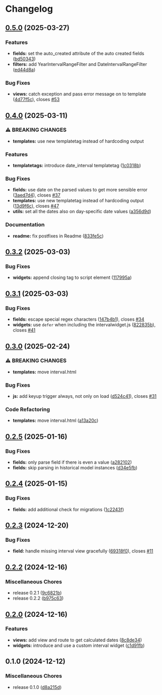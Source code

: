 # Changelog

## [0.5.0](https://github.com/acdh-oeaw/django-interval/compare/v0.4.0...v0.5.0) (2025-03-27)


### Features

* **fields:** set the auto_created attribute of the auto created fields ([bd50343](https://github.com/acdh-oeaw/django-interval/commit/bd50343852b826de06b9ac39d325f056e570b3b5))
* **filters:** add YearIntervalRangeFilter and DateIntervalRangeFilter ([ed44d8a](https://github.com/acdh-oeaw/django-interval/commit/ed44d8a8d50a4b72fff24455cb0bb166f890fac4))


### Bug Fixes

* **views:** catch exception and pass error message on to template ([4d77f5c](https://github.com/acdh-oeaw/django-interval/commit/4d77f5cb9dbb6caca883e179d8fef43f68a4ca65)), closes [#53](https://github.com/acdh-oeaw/django-interval/issues/53)

## [0.4.0](https://github.com/acdh-oeaw/django-interval/compare/v0.3.2...v0.4.0) (2025-03-11)


### ⚠ BREAKING CHANGES

* **templates:** use new templatetag instead of hardcoding output

### Features

* **templatetags:** introduce date_interval templatetag ([1c0318b](https://github.com/acdh-oeaw/django-interval/commit/1c0318b24ec5b337b1d8938f9e1ee669dd2dc9a3))


### Bug Fixes

* **fields:** use date on the parsed values to get more sensible error ([3aed7d4](https://github.com/acdh-oeaw/django-interval/commit/3aed7d47857d3e4460525718035e3058d2c0340f)), closes [#37](https://github.com/acdh-oeaw/django-interval/issues/37)
* **templates:** use new templatetag instead of hardcoding output ([13d9f6c](https://github.com/acdh-oeaw/django-interval/commit/13d9f6c79a7dc9a0929d3d9f0ddbde95e6a0fc2f)), closes [#47](https://github.com/acdh-oeaw/django-interval/issues/47)
* **utils:** set all the dates also on day-specific date values ([a356d9d](https://github.com/acdh-oeaw/django-interval/commit/a356d9d9cfcf547c62bb5e45c18515c36aed9067))


### Documentation

* **readme:** fix postfixes in Readme ([833fe5c](https://github.com/acdh-oeaw/django-interval/commit/833fe5c34e1fcf3194c09aa2ddc0fbfad340fc38))

## [0.3.2](https://github.com/acdh-oeaw/django-interval/compare/v0.3.1...v0.3.2) (2025-03-03)


### Bug Fixes

* **widgets:** append closing tag to script element ([117995a](https://github.com/acdh-oeaw/django-interval/commit/117995a6f8c75a70387541342729ffe429868e65))

## [0.3.1](https://github.com/acdh-oeaw/django-interval/compare/v0.3.0...v0.3.1) (2025-03-03)


### Bug Fixes

* **fields:** escape special regex characters ([147b4b1](https://github.com/acdh-oeaw/django-interval/commit/147b4b15f2e79e5585325a32c658991a9ecfa8d1)), closes [#34](https://github.com/acdh-oeaw/django-interval/issues/34)
* **widgets:** use `defer` when including the intervalwidget.js ([822835b](https://github.com/acdh-oeaw/django-interval/commit/822835be8c12d4da827c04ed90acc585444b65a4)), closes [#41](https://github.com/acdh-oeaw/django-interval/issues/41)

## [0.3.0](https://github.com/acdh-oeaw/django-interval/compare/v0.2.5...v0.3.0) (2025-02-24)


### ⚠ BREAKING CHANGES

* **templates:** move interval.html

### Bug Fixes

* **js:** add keyup trigger always, not only on load ([d524c41](https://github.com/acdh-oeaw/django-interval/commit/d524c41f996db71c1cd00095805e40d62d90806d)), closes [#31](https://github.com/acdh-oeaw/django-interval/issues/31)


### Code Refactoring

* **templates:** move interval.html ([a13a20c](https://github.com/acdh-oeaw/django-interval/commit/a13a20cd7b9f7eda4bf97053e786da932356c06b))

## [0.2.5](https://github.com/b1rger/django-interval/compare/v0.2.4...v0.2.5) (2025-01-16)


### Bug Fixes

* **fields:** only parse field if there is even a value ([a282102](https://github.com/b1rger/django-interval/commit/a2821023b89a0fa8aa2e4a8ab5b4c9ed88b8dd4f))
* **fields:** skip parsing in historical model instances ([d34e5fb](https://github.com/b1rger/django-interval/commit/d34e5fbf468699f98ce7e30077052114a598130b))

## [0.2.4](https://github.com/b1rger/django-interval/compare/v0.2.3...v0.2.4) (2025-01-15)


### Bug Fixes

* **fields:** add additional check for migrations ([1c2243f](https://github.com/b1rger/django-interval/commit/1c2243fa1a4cdfbe09bced4ae0aff875eb4a56c6))

## [0.2.3](https://github.com/b1rger/django-interval/compare/v0.2.2...v0.2.3) (2024-12-20)


### Bug Fixes

* **field:** handle missing interval view gracefully ([69318f0](https://github.com/b1rger/django-interval/commit/69318f0b8eb179f647b88dda954a8d797c41ce2f)), closes [#11](https://github.com/b1rger/django-interval/issues/11)

## [0.2.2](https://github.com/b1rger/django-interval/compare/v0.2.0...v0.2.2) (2024-12-16)


### Miscellaneous Chores

* release 0.2.1 ([9c6821b](https://github.com/b1rger/django-interval/commit/9c6821be61b0e18a8ed36bde8bee49cc3ae5995d))
* release 0.2.2 ([b975c63](https://github.com/b1rger/django-interval/commit/b975c63800a921672a2e79868cbf7a1b89d2e0c8))

## [0.2.0](https://github.com/b1rger/django-interval/compare/v0.1.0...v0.2.0) (2024-12-16)


### Features

* **views:** add view and route to get calculated dates ([8c8de34](https://github.com/b1rger/django-interval/commit/8c8de346486318da24617e3270cbb93c9846998f))
* **widgets:** introduce and use a custom interval widget ([c1d91fb](https://github.com/b1rger/django-interval/commit/c1d91fb2febd3f05f11ba9a343f75f9b72a09f45))

## 0.1.0 (2024-12-12)


### Miscellaneous Chores

* release 0.1.0 ([d8a215d](https://github.com/b1rger/django-interval/commit/d8a215d2702e02c604be47d001e4d7858b45e2e1))
